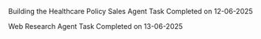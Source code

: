 Building the Healthcare Policy Sales Agent Task Completed on 12-06-2025

Web Research Agent Task Completed on 13-06-2025
